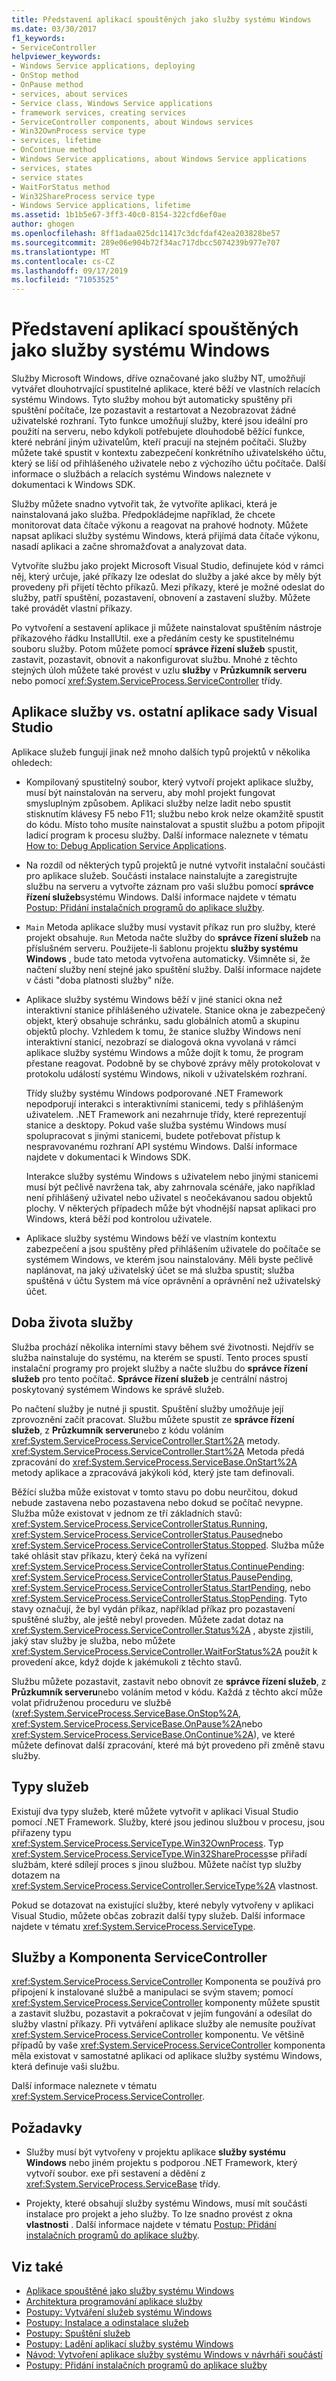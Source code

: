 ```yaml
---
title: Představení aplikací spouštěných jako služby systému Windows
ms.date: 03/30/2017
f1_keywords:
- ServiceController
helpviewer_keywords:
- Windows Service applications, deploying
- OnStop method
- OnPause method
- services, about services
- Service class, Windows Service applications
- framework services, creating services
- ServiceController components, about Windows services
- Win32OwnProcess service type
- services, lifetime
- OnContinue method
- Windows Service applications, about Windows Service applications
- services, states
- service states
- WaitForStatus method
- Win32ShareProcess service type
- Windows Service applications, lifetime
ms.assetid: 1b1b5e67-3ff3-40c0-8154-322cfd6ef0ae
author: ghogen
ms.openlocfilehash: 8ff1adaa025dc11417c3dcfdaf42ea203828be57
ms.sourcegitcommit: 289e06e904b72f34ac717dbcc5074239b977e707
ms.translationtype: MT
ms.contentlocale: cs-CZ
ms.lasthandoff: 09/17/2019
ms.locfileid: "71053525"
---
```

# <a name="introduction-to-windows-service-applications"></a>Představení aplikací spouštěných jako služby systému Windows
Služby Microsoft Windows, dříve označované jako služby NT, umožňují vytvářet dlouhotrvající spustitelné aplikace, které běží ve vlastních relacích systému Windows. Tyto služby mohou být automaticky spuštěny při spuštění počítače, lze pozastavit a restartovat a Nezobrazovat žádné uživatelské rozhraní. Tyto funkce umožňují služby, které jsou ideální pro použití na serveru, nebo kdykoli potřebujete dlouhodobě běžící funkce, které nebrání jiným uživatelům, kteří pracují na stejném počítači. Služby můžete také spustit v kontextu zabezpečení konkrétního uživatelského účtu, který se liší od přihlášeného uživatele nebo z výchozího účtu počítače. Další informace o službách a relacích systému Windows naleznete v dokumentaci k Windows SDK.  
  
 Služby můžete snadno vytvořit tak, že vytvoříte aplikaci, která je nainstalovaná jako služba. Předpokládejme například, že chcete monitorovat data čítače výkonu a reagovat na prahové hodnoty. Můžete napsat aplikaci služby systému Windows, která přijímá data čítače výkonu, nasadí aplikaci a začne shromažďovat a analyzovat data.  
  
 Vytvoříte službu jako projekt Microsoft Visual Studio, definujete kód v rámci něj, který určuje, jaké příkazy lze odeslat do služby a jaké akce by měly být provedeny při přijetí těchto příkazů. Mezi příkazy, které je možné odeslat do služby, patří spuštění, pozastavení, obnovení a zastavení služby. Můžete také provádět vlastní příkazy.  
  
 Po vytvoření a sestavení aplikace ji můžete nainstalovat spuštěním nástroje příkazového řádku InstallUtil. exe a předáním cesty ke spustitelnému souboru služby. Potom můžete pomocí **správce řízení služeb** spustit, zastavit, pozastavit, obnovit a nakonfigurovat službu. Mnohé z těchto stejných úloh můžete také provést v uzlu **služby** v **Průzkumník serveru** nebo pomocí <xref:System.ServiceProcess.ServiceController> třídy.  
  
## <a name="service-applications-vs-other-visual-studio-applications"></a>Aplikace služby vs. ostatní aplikace sady Visual Studio  
 Aplikace služeb fungují jinak než mnoho dalších typů projektů v několika ohledech:  
  
- Kompilovaný spustitelný soubor, který vytvoří projekt aplikace služby, musí být nainstalován na serveru, aby mohl projekt fungovat smysluplným způsobem. Aplikaci služby nelze ladit nebo spustit stisknutím klávesy F5 nebo F11; službu nebo krok nelze okamžitě spustit do kódu. Místo toho musíte nainstalovat a spustit službu a potom připojit ladicí program k procesu služby. Další informace naleznete v tématu [How to: Debug Application Service Applications](how-to-debug-windows-service-applications.md).  
  
- Na rozdíl od některých typů projektů je nutné vytvořit instalační součásti pro aplikace služeb. Součásti instalace nainstalujte a zaregistrujte službu na serveru a vytvořte záznam pro vaši službu pomocí **správce řízení služeb**systému Windows. Další informace najdete v tématu [Postup: Přidání instalačních programů do aplikace služby](how-to-add-installers-to-your-service-application.md).  
  
- `Main` Metoda aplikace služby musí vystavit příkaz run pro služby, které projekt obsahuje. `Run` Metoda načte služby do **správce řízení služeb** na příslušném serveru. Použijete-li šablonu projektu **služby systému Windows** , bude tato metoda vytvořena automaticky. Všimněte si, že načtení služby není stejné jako spuštění služby. Další informace najdete v části "doba platnosti služby" níže.  
  
- Aplikace služby systému Windows běží v jiné stanici okna než interaktivní stanice přihlášeného uživatele. Stanice okna je zabezpečený objekt, který obsahuje schránku, sadu globálních atomů a skupinu objektů plochy. Vzhledem k tomu, že stanice služby Windows není interaktivní stanicí, nezobrazí se dialogová okna vyvolaná v rámci aplikace služby systému Windows a může dojít k tomu, že program přestane reagovat. Podobně by se chybové zprávy měly protokolovat v protokolu událostí systému Windows, nikoli v uživatelském rozhraní.  
  
     Třídy služby systému Windows podporované .NET Framework nepodporují interakci s interaktivními stanicemi, tedy s přihlášeným uživatelem. .NET Framework ani nezahrnuje třídy, které reprezentují stanice a desktopy. Pokud vaše služba systému Windows musí spolupracovat s jinými stanicemi, budete potřebovat přístup k nespravovanému rozhraní API systému Windows. Další informace najdete v dokumentaci k Windows SDK.  
  
     Interakce služby systému Windows s uživatelem nebo jinými stanicemi musí být pečlivě navržena tak, aby zahrnovala scénáře, jako například není přihlášený uživatel nebo uživatel s neočekávanou sadou objektů plochy. V některých případech může být vhodnější napsat aplikaci pro Windows, která běží pod kontrolou uživatele.  
  
- Aplikace služby systému Windows běží ve vlastním kontextu zabezpečení a jsou spuštěny před přihlášením uživatele do počítače se systémem Windows, ve kterém jsou nainstalovány. Měli byste pečlivě naplánovat, na jaký uživatelský účet se má služba spustit; služba spuštěná v účtu System má více oprávnění a oprávnění než uživatelský účet.  
  
## <a name="service-lifetime"></a>Doba života služby  
 Služba prochází několika interními stavy během své životnosti. Nejdřív se služba nainstaluje do systému, na kterém se spustí. Tento proces spustí instalační programy pro projekt služby a načte službu do **správce řízení služeb** pro tento počítač. **Správce řízení služeb** je centrální nástroj poskytovaný systémem Windows ke správě služeb.  
  
 Po načtení služby je nutné ji spustit. Spuštění služby umožňuje její zprovoznění začít pracovat. Službu můžete spustit ze **správce řízení služeb**, z **Průzkumník serveru**nebo z kódu voláním <xref:System.ServiceProcess.ServiceController.Start%2A> metody. <xref:System.ServiceProcess.ServiceController.Start%2A> Metoda předá zpracování do <xref:System.ServiceProcess.ServiceBase.OnStart%2A> metody aplikace a zpracovává jakýkoli kód, který jste tam definovali.  
  
 Běžící služba může existovat v tomto stavu po dobu neurčitou, dokud nebude zastavena nebo pozastavena nebo dokud se počítač nevypne. Služba může existovat v jednom ze tří základních stavů: <xref:System.ServiceProcess.ServiceControllerStatus.Running>, <xref:System.ServiceProcess.ServiceControllerStatus.Paused>nebo <xref:System.ServiceProcess.ServiceControllerStatus.Stopped>. Služba může také ohlásit stav příkazu, který čeká na vyřízení <xref:System.ServiceProcess.ServiceControllerStatus.ContinuePending>: <xref:System.ServiceProcess.ServiceControllerStatus.PausePending>, <xref:System.ServiceProcess.ServiceControllerStatus.StartPending>, nebo <xref:System.ServiceProcess.ServiceControllerStatus.StopPending>. Tyto stavy označují, že byl vydán příkaz, například příkaz pro pozastavení spuštěné služby, ale ještě nebyl proveden. Můžete zadat dotaz na <xref:System.ServiceProcess.ServiceController.Status%2A> , abyste zjistili, jaký stav služby je služba, nebo můžete <xref:System.ServiceProcess.ServiceController.WaitForStatus%2A> použít k provedení akce, když dojde k jakémukoli z těchto stavů.  
  
 Službu můžete pozastavit, zastavit nebo obnovit ze **správce řízení služeb**, z **Průzkumník serveru**nebo voláním metod v kódu. Každá z těchto akcí může volat přidruženou proceduru ve službě (<xref:System.ServiceProcess.ServiceBase.OnStop%2A>, <xref:System.ServiceProcess.ServiceBase.OnPause%2A>nebo <xref:System.ServiceProcess.ServiceBase.OnContinue%2A>), ve které můžete definovat další zpracování, které má být provedeno při změně stavu služby.  
  
## <a name="types-of-services"></a>Typy služeb  
 Existují dva typy služeb, které můžete vytvořit v aplikaci Visual Studio pomocí .NET Framework. Služby, které jsou jedinou službou v procesu, jsou přiřazeny typu <xref:System.ServiceProcess.ServiceType.Win32OwnProcess>. Typ <xref:System.ServiceProcess.ServiceType.Win32ShareProcess>se přiřadí službám, které sdílejí proces s jinou službou. Můžete načíst typ služby dotazem na <xref:System.ServiceProcess.ServiceController.ServiceType%2A> vlastnost.  
  
 Pokud se dotazovat na existující služby, které nebyly vytvořeny v aplikaci Visual Studio, můžete občas zobrazit další typy služeb. Další informace najdete v tématu <xref:System.ServiceProcess.ServiceType>.  
  
## <a name="services-and-the-servicecontroller-component"></a>Služby a Komponenta ServiceController  
 <xref:System.ServiceProcess.ServiceController> Komponenta se používá pro připojení k instalované službě a manipulaci se svým stavem; pomocí <xref:System.ServiceProcess.ServiceController> komponenty můžete spustit a zastavit službu, pozastavit a pokračovat v jejím fungování a odesílat do služby vlastní příkazy. Při vytváření aplikace služby ale nemusíte používat <xref:System.ServiceProcess.ServiceController> komponentu. Ve většině případů by vaše <xref:System.ServiceProcess.ServiceController> komponenta měla existovat v samostatné aplikaci od aplikace služby systému Windows, která definuje vaši službu.  
  
 Další informace naleznete v tématu <xref:System.ServiceProcess.ServiceController>.  
  
## <a name="requirements"></a>Požadavky  
  
- Služby musí být vytvořeny v projektu aplikace **služby systému Windows** nebo jiném projektu s podporou .NET Framework, který vytvoří soubor. exe při sestavení a dědění z <xref:System.ServiceProcess.ServiceBase> třídy.  
  
- Projekty, které obsahují služby systému Windows, musí mít součásti instalace pro projekt a jeho služby. To lze snadno provést z okna **vlastnosti** . Další informace najdete v tématu [Postup: Přidání instalačních programů do aplikace služby](how-to-add-installers-to-your-service-application.md).  
  
## <a name="see-also"></a>Viz také

- [Aplikace spouštěné jako služby systému Windows](index.md)
- [Architektura programování aplikace služby](service-application-programming-architecture.md)
- [Postupy: Vytváření služeb systému Windows](how-to-create-windows-services.md)
- [Postupy: Instalace a odinstalace služeb](how-to-install-and-uninstall-services.md)
- [Postupy: Spuštění služeb](how-to-start-services.md)
- [Postupy: Ladění aplikací služby systému Windows](how-to-debug-windows-service-applications.md)
- [Návod: Vytvoření aplikace služby systému Windows v návrháři součástí](walkthrough-creating-a-windows-service-application-in-the-component-designer.md)
- [Postupy: Přidání instalačních programů do aplikace služby](how-to-add-installers-to-your-service-application.md)
